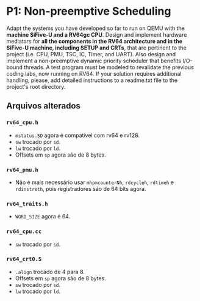 # P1: Non-preemptive Scheduling

Adapt the systems you have developed so far to run on QEMU with the **machine SiFive-U and a RV64gc CPU**. 
Design and implement hardware mediators for **all the components in the RV64 architecture and in the SiFive-U machine, including SETUP and CRTs**, that are pertinent to the project (i.e. CPU, PMU, TSC, IC, Timer, and UART).
Also design and implement a non-preemptive dynamic priority scheduler that benefits I/O-bound threads.
A test program must be modeled to revalidate the previous coding labs, now running on RV64.
If your solution requires additional handling, please, add detailed instructions to a readme.txt file to the project's root directory.

## Arquivos alterados

### `rv64_cpu.h`

- `mstatus.SD` agora é compatível com rv64 e rv128.
- `sw` trocado por `sd`.
- `lw` trocado por `ld`.
- Offsets em `sp` agora são de 8 bytes.

### `rv64_pmu.h`

- Não é mais necessário usar `mhpmcounterNh`, `rdcycleh`, `rdtimeh` e `rdinstreth`, pois registradores são de 64 bits agora.

### `rv64_traits.h`

- `WORD_SIZE` agora é 64.

### `rv64_cpu.cc`

- `sw` trocado por `sd`.

### `rv64_crt0.S`

- `.align` trocado de 4 para 8.
- Offsets em `sp` agora são de 8 bytes.
- `sw` trocado por `sd`.
- `lw` trocado por `ld`.
